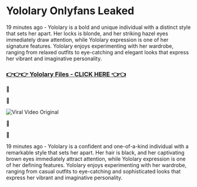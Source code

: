 # Yololary Onlyfans Leaked

<p>19 minutes ago - Yololary is a bold and unique individual with a distinct style that sets her apart. Her locks is blonde, and her striking hazel eyes immediately draw attention, while Yololary expression is one of her signature features. Yololary enjoys experimenting with her wardrobe, ranging from relaxed outfits to eye-catching and elegant looks that express her vibrant and imaginative personality.</p><p>
<h3><a href="https://fansleaks.com-getfree.pro/yololary" rel="nofollow">👉👉👉 Yololary Files - CLICK HERE 👈👈</a></h3>
<p>🔻</p>
<p>🔻</p> <p>
<a href="https://fansleaks.com-getfree.pro/yololary" rel="nofollow"><img src="https://i.imgur.com/0ZbtXZ5.gif" alt="Viral Video Original" style="max-width: 100%; display: inline-block;" data-target="animated-image.originalImage"></a>
<p>🔻</p>
<p>🔻</p> <p>19 minutes ago - Yololary is a confident and one-of-a-kind individual with a remarkable style that sets her apart. Her hair is black, and her captivating brown eyes immediately attract attention, while Yololary expression is one of her defining features. Yololary enjoys experimenting with her wardrobe, ranging from casual outfits to eye-catching and sophisticated looks that express her vibrant and imaginative personality.</p>